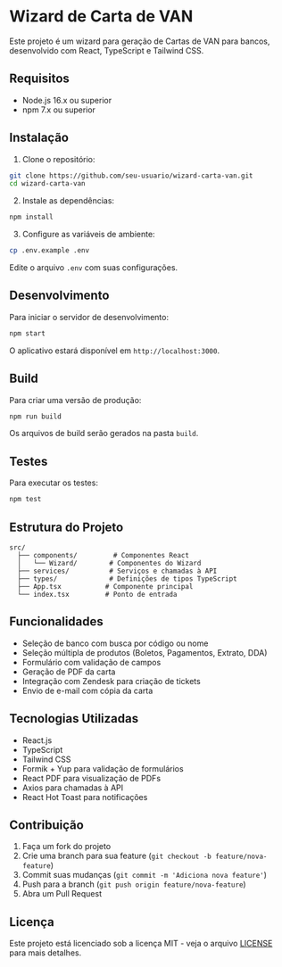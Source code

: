 # Wizard de Carta de VAN

Este projeto é um wizard para geração de Cartas de VAN para bancos, desenvolvido com React, TypeScript e Tailwind CSS.

## Requisitos

- Node.js 16.x ou superior
- npm 7.x ou superior

## Instalação

1. Clone o repositório:
```bash
git clone https://github.com/seu-usuario/wizard-carta-van.git
cd wizard-carta-van
```

2. Instale as dependências:
```bash
npm install
```

3. Configure as variáveis de ambiente:
```bash
cp .env.example .env
```
Edite o arquivo `.env` com suas configurações.

## Desenvolvimento

Para iniciar o servidor de desenvolvimento:

```bash
npm start
```

O aplicativo estará disponível em `http://localhost:3000`.

## Build

Para criar uma versão de produção:

```bash
npm run build
```

Os arquivos de build serão gerados na pasta `build`.

## Testes

Para executar os testes:

```bash
npm test
```

## Estrutura do Projeto

```
src/
  ├── components/         # Componentes React
  │   └── Wizard/        # Componentes do Wizard
  ├── services/          # Serviços e chamadas à API
  ├── types/             # Definições de tipos TypeScript
  ├── App.tsx           # Componente principal
  └── index.tsx         # Ponto de entrada
```

## Funcionalidades

- Seleção de banco com busca por código ou nome
- Seleção múltipla de produtos (Boletos, Pagamentos, Extrato, DDA)
- Formulário com validação de campos
- Geração de PDF da carta
- Integração com Zendesk para criação de tickets
- Envio de e-mail com cópia da carta

## Tecnologias Utilizadas

- React.js
- TypeScript
- Tailwind CSS
- Formik + Yup para validação de formulários
- React PDF para visualização de PDFs
- Axios para chamadas à API
- React Hot Toast para notificações

## Contribuição

1. Faça um fork do projeto
2. Crie uma branch para sua feature (`git checkout -b feature/nova-feature`)
3. Commit suas mudanças (`git commit -m 'Adiciona nova feature'`)
4. Push para a branch (`git push origin feature/nova-feature`)
5. Abra um Pull Request

## Licença

Este projeto está licenciado sob a licença MIT - veja o arquivo [LICENSE](LICENSE) para mais detalhes.
